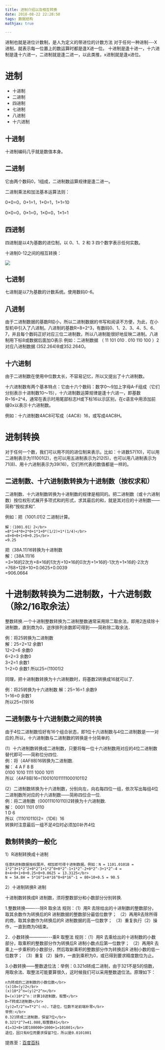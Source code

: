 ```yaml
---
title: 进制介绍以及相互转换
date: 2018-08-22 22:28:50
tags: 数据结构
mathjax: true

---
```



进制也就是进位计数制，是人为定义的带进位的计数方法 对于任何一种进制---X进制，就表示每一位置上的数运算时都是逢X进一位。 十进制是逢十进一，十六进制是逢十六进一，二进制就是逢二进一，以此类推，x进制就是逢x进位。<!--more-->

# 进制

- 十进制
- 二进制
- 四进制
- 七进制
- 八进制
- 十六进制


## 十进制

十进制编码几乎就是数值本身。

## 二进制

它由两个数码0，1组成，二进制数运算规律是逢二进一。

二进制乘法和加法基本运算法则：

0+0=0，0+1=1，1+0=1，1+1=10

0×0=0，0×1=0，1×0=0，1×1=1

## 四进制

四进制是以4为基数的进位制，以 0、1、2 和 3 四个数字表示任何实数。

十进制0-12之间的相互转换：

 ![](https://i.imgur.com/3sYvUdr.png)

## 七进制

七进制是以7为基数的计数系统。使用数码0-6。

## 八进制

由于二进制数据的基数R较小，所以二进制数据的书写和阅读不方便，为此，在小型机中引入了八进制。八进制的基数R=8=2^3，有数码0、1、2、3、4、5、6、7，并且每个数码正好对应三位二进制数，所以八进制能很好地反映二进制。八进制用下标8或数据后面加O表示 例如：二进制数据 （ 11 101 010 . 010 110 100 ）2 对应八进制数据 (352.264)8或352.264O。

## 十六进制

由于二进制数在使用中位数太长，不容易记忆，所以又提出了十六进制数。

十六进制数有两个基本特点：它由十六个数码：数字0～9加上字母A-F组成（它们分别表示十进制数10～15），十六进制数运算规律是逢十六进一，即基数R=16=2^4，通常在表示时用尾部标志H或下标16以示区别，在c语言中用添加前缀0x以表示十六进制数。

例如：十六进制数4AC8可写成（4AC8）16，或写成4AC8H。

# 进制转换

对于任何一个数，我们可以用不同的进位制来表示。比如：十进数57(10)，可以用二进制表示为111001(2)，也可以用五进制表示为212(5)，也可以用八进制表示为71(8)、用十六进制表示为39(16)，它们所代表的数值都是一样的。

## 二进制数、十六进制数转换为十进制数（按权求和）

二进制数、十六进制数转换为十进制数的规律是相同的。把二进制数（或十六进制数）按位权形式展开多项式和的形式，求其最后的和，就是其对应的十进制数——简称“按权求和”.

例如：把（1001.01)2 二进制计算。</br>

	解：（1001.01）2</br>
	=8*1+4*0+2*0+1*1+0*(1/2)+1*(1/4)</br>
	=8+0+0+1+0+0.25</br>
	=9.25

把（38A.11)16转换为十进制数</br>
解：（38A.11)16</br>
=3×16的2次方+8×16的1次方+10×16的0次方+1×16的-1次方+1×16的-2次方</br>
=768+128+10+0.0625+0.0039</br>
=906.0664

# 十进制数转换为二进制数，十六进制数（除2/16取余法）

整数转换.一个十进制整数转换为二进制整数通常采用除二取余法，即用2连续除十进制数，直到商为0，逆序排列余数即可得到――简称除二取余法．

例：将25转换为二进制数</br>
解：25÷2=12 余数1</br>
12÷2=6 余数0</br>
6÷2=3 余数0</br>
3÷2=1 余数1</br>
1÷2=0 余数1
所以25=(11001)2

同理，把十进制数转换为十六进制数时，将基数2转换成16就可以了.

例：将25转换为十六进制数
解：25÷16=1 余数9</br>
1÷16=0 余数1</br>
所以25=(19)16

## 二进制数与十六进制数之间的转换
由于4位二进制数恰好有16个组合状态，即1位十六进制数与4位二进制数是一一对应的.所以，十六进制数与二进制数的转换是十分简单的.

(1）十六进制数转换成二进制数，只要将每一位十六进制数用对应的4位二进制数替代即可――简称位分四位.</br>
例：将（4AF8B)16转换为二进制数.</br>
解： 4 A F 8 B</br>
0100 1010 1111 1000 1011</br>
所以（4AF8B)16=(1001010111110001011)2

(2）二进制数转换为十六进制数，分别向左，向右每四位一组，依次写出每组4位二进制数所对应的十六进制数――简称四位合一位.</br>
例：将二进制数（000111010110)2转换为十六进制数.</br>
解： 0001 1101 0110</br>
1 D 6</br>
所以（111010110)2=（1D6）16</br>
转换时注意最后一组不足4位时必须加0补齐4位


## 数制转换的一般化
1）R进制转换成十进制
	
	任意R进制数据按权展开、相加即可得十进制数据。例如：N = 1101.0101B = 1*2^3+1*2^2+0*2^1+1*2^0+0*2^-1+1*2^-2+0*2^-3+1*2^-4 = 8+4+0+1+0+0.25+0+0.0625 = 13.3125</br>
	N = 5A.8H = 5*16^1+A*16^0+8*16^-1 = 80+10+0.5 = 90.5

2）十进制转换R 进制

十进制数转换成R 进制数，须将整数部分和小数部分分别转换.

1.整数转换——---除R 取余法 规则：（1）用R 去除给出的十进制数的整数部分，取其余数作为转换后的R 进制数据的整数部分最低位数字； （2）再用R去除所得的商，取其余数作为转换后的R 进制数据的高一位数字； （3）重复执行（2）操作，一直到商为0结束。

2．小数转换————---乘R 取整法 规则：（1）用R 去乘给出的十进制数的小数部分，取乘积的整数部分作为转换后R 进制小数点后第一位数字； （2）再用R 去乘上一步乘积的小数部分，然后取新乘积的整数部分作为转换后R 进制小数的低一位数字； （3）重复（2）操作，一直到乘积为0，或已得到要求精度数位为止。

3.小数转换——整数退位法：举例：0.321d转成二进制，由于321不是5的倍数，用取余法、取整法可能要算很久，这时候我们可以采用整数退位法。原理如下：</br>

	n为转成的二进制数的小数位数</br>
	(x)10=(y)2</br>
	(x)10*2^n=(y)2*2^n</br>
	D=(x)10*2^n：计算10进制数，取整</br>
	D→T转成2进制数</br>
	(y)2=T/2^n=T*2^(-n)，T退位，位数不足前端补零</br>
	举例:</br>
	0.321转成二进制数，保留7位</br>
	0.321*2^7=41.088,取整数41</br>
	41=32+8+1即100000+1000+1=101001</br>
	退位，因只有6位而要求保留7位，所以是0.0101001

提炼至：[百度百科](https://baike.baidu.com/item/%E8%BF%9B%E5%88%B6/317457)
